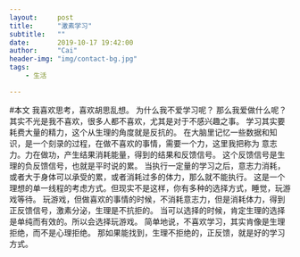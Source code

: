 ```yaml
---
layout:     post
title:      "激素学习"
subtitle:   ""
date:       2019-10-17 19:42:00
author:     "Cai"
header-img: "img/contact-bg.jpg"
tags:
    - 生活

---
```


#本文
我喜欢思考，喜欢胡思乱想。
为什么我不爱学习呢？
那么我爱做什么呢？
其实不光是我不喜欢，很多人都不喜欢，尤其是对于不感兴趣之事。
学习其实要耗费大量的精力，这个从生理的角度就是反抗的。
在大脑里记忆一些数据和知识，是一个刻录的过程，在做不喜欢的事情，需要一个力，这里我把称为
意志力。力在做功，产生结果消耗能量，得到的结果和反馈信号。
这个反馈信号是生理的负反馈信号，也就是平时说的累。
当执行一定量的学习之后，意志力消耗，或者大于身体可以承受的累，或者消耗过多的体力，那么就不能执行。
这是一个理想的单一线程的考虑方式。但现实不是这样，你有多种的选择方式，睡觉，玩游戏等待。
玩游戏，但做喜欢的事情的时候，不消耗意志力，但是消耗体力，得到正反馈信号，激素分泌，生理是不抗拒的。
当可以选择的时候，肯定生理的选择是单纯而有效的。所以会选择玩游戏。
简单地说，不喜欢学习，其实肯像是生理拒绝，而不是心理拒绝。
那如果能找到，生理不拒绝的，正反馈，就是好的学习方式。

